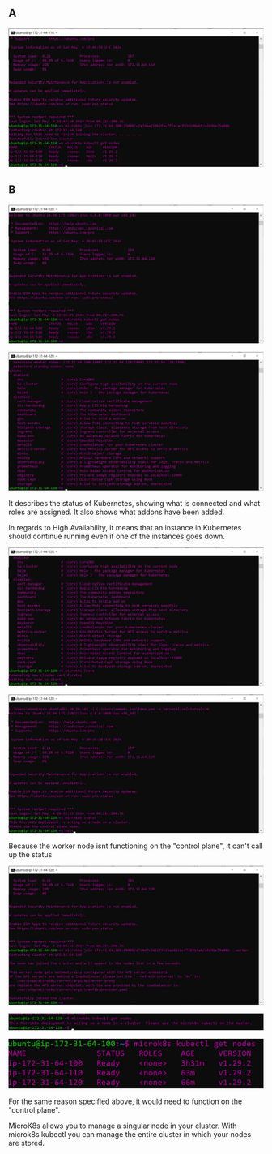 ## A

![image](get_nodes.jpg)

## B

![image](get_nodes_second.jpg)

![image](status.jpg)

It describes the status of Kubernetes, showing what is connected and what roles are assigned. It also shows what addons have been added.

In regards to High Availability, it means that an instance in Kubernetes should continue running even if one of the instances goes down.

![image](node_leave.jpg)

![image](status_fail.jpg)

Because the worker node isnt functioning on the "control plane", it can't call up the status

![image](join_worker.jpg)

![image](worker_get_nodes.jpg)

![image](master_get_nodes.jpg)

For the same reason specified above, it would need to function on the "control plane".

MicroK8s allows you to manage a singular node in your cluster. With microk8s kubectl you can manage the entire cluster in which your nodes are stored.
